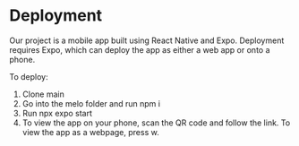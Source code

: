 # Deployment

Our project is a mobile app built using React Native and Expo. Deployment requires Expo, which can deploy the app as either a web app or onto a phone.

To deploy:
1. Clone main
2. Go into the melo folder and run npm i
3. Run npx expo start
4. To view the app on your phone, scan the QR code and follow the link. To view the app as a webpage, press w.
